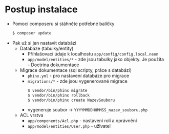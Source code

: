 # Postup instalace
- Pomocí composeru si stáhněte potřebné balíčky 
    ```sh 
    $ composer update
    ``` 
- Pak už si jen nastavit databázi
    - Databáze (tabulky/entity)
        - Přihlašovací údaje k localhostu `app/config/config.local.neon`
        - `app/model/entities/*` - zde jsou tabulky jako objekty. Je použita               - Doctrina dokumentace
    - Migrace dokumentace (sql scripty, práce s databází)
        - `phinx.yml` - pro nastavení databáze pro migrace
        - `migrations/*` - zde jsou vygenerované migrace
            ```sh
            $ vendor/bin/phinx migrate
            $ vendor/bin/phinx rollback
            $ vendor/bin/phinx create NazevSouboru
            ```
        - vygeneruje soubor -> `YYYYMMDDHHMMSS_nazev_souboru.php`
    - ACL vrstva
        - `app/components/Acl.php` - nastavení rolí a oprávnění
        - `app/model/entities/User.php` - uživatel